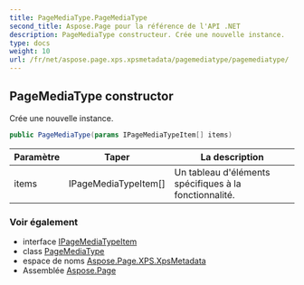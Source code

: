```yaml
---
title: PageMediaType.PageMediaType
second_title: Aspose.Page pour la référence de l'API .NET
description: PageMediaType constructeur. Crée une nouvelle instance.
type: docs
weight: 10
url: /fr/net/aspose.page.xps.xpsmetadata/pagemediatype/pagemediatype/
---
```

## PageMediaType constructor

Crée une nouvelle instance.

```csharp
public PageMediaType(params IPageMediaTypeItem[] items)
```

| Paramètre | Taper | La description |
| --- | --- | --- |
| items | IPageMediaTypeItem[] | Un tableau d'éléments spécifiques à la fonctionnalité. |

### Voir également

* interface [IPageMediaTypeItem](../../pagemediatype.ipagemediatypeitem/)
* class [PageMediaType](../)
* espace de noms [Aspose.Page.XPS.XpsMetadata](../../pagemediatype/)
* Assemblée [Aspose.Page](../../../)


